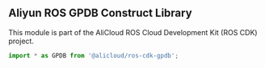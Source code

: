 ## Aliyun ROS GPDB Construct Library

This module is part of the AliCloud ROS Cloud Development Kit (ROS CDK) project.

```python
import * as GPDB from '@alicloud/ros-cdk-gpdb';
```
